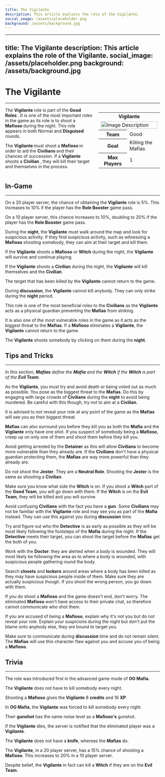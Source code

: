 ```yaml
---
title: The Vigilante
description: This article explains the role of the Vigilante.
social_image: /assets/placeholder.png
background: /assets/background.jpg
---
```

---
title: The Vigilante
description: This article explains the role of the Vigilante.
social_image: /assets/placeholder.png
background: /assets/background.jpg
---

# The Vigilante
---

<style>
@media (max-width: 768px) { /* For mobile users */
    .flex-container {
        flex-direction: column;
        align-items: center;
    }
    .infobox {
        align-self: center;
        order: -1;
        margin-left: 0;
        margin-bottom: 20px;
        width: 100%;
        max-width: 300px;
    }
}
</style>

<div class="flex-container" style="display: flex; align-items: flex-start;">
    <div style="flex: 1;">
        The <b> Vigilante </b> role is part of the <b> Good Roles </b>. It is one of the most important roles in the game as its role is to shoot a <b> Mafioso </b> during the night. This role appears in both Normal and <b>Disguised</b> rounds.<p> The <b> Vigilante </b> must shoot a <b> Mafioso </b> in order to aid the <b> Civilians </b> and their chances of succession. If a <b> Vigilante </b> shoots a <b> Civilian </b>, they will kill their target and themselves in the process.
    </div>
    <div class="infobox" style="flex: 0 0 200px; margin-left: 20px;">
        <table>
            <tr>
                <td colspan="2" style="text-align: center; font-weight: bold;">Vigilante</td>
            </tr>
            <td colspan="2"><img src="https://mafiawiki.astrofare.xyz/assets/placeholder.png" alt="Image Description" class="infobox-image" style="width: 100%;"></td>
            </tr>
            <tr>
                <th>Team</th>
                <td>Good</td>
            </tr>
            <tr>
                <th>Goal</th>
                <td>Killing the Mafias</td>
            </tr>
            <tr>
                 <th> Max Players </th>
                 <td> 1 </th>
            </tr>
        </table>
    </div>
</div>

## **In-Game**
---
On a 20 player server, the chance of obtaining the **Vigilante** role is 5%. This increases to 10% if the player has the **Role Booster** game pass.

On a 10 player server, this chance increases to 10%, doubling to 20% if the player has the **Role Booster** game pass.

During the **night**, the **Vigilante** must walk around the map and look for suspicious activity. If they find suspicious activity, such as witnessing a **Mafioso** shooting somebody, they can aim at their target and kill them.

If the **Vigilante** shoots a **Mafioso** or **Witch** during the night, the **Vigilante** will survive and continue playing.

If the **Vigilante** shoots a **Civilian** during the night, the **Vigilante** will kill themselves and the **Civilian**. 

The target that has been killed by the **Vigilante** cannot return to the game.

During **discussion**, the **Vigilante** cannot kill anybody. They can only strike during the **night** period.

This role is one of the most beneficial roles to the **Civilians** as the **Vigilante** acts as a physical guardian preventing the **Mafias** from striking.

It is also one of the most vulnerable roles in the game as it acts as the biggest threat to the **Mafias**. If a **Mafioso** eliminates a **Vigilante**, the **Vigilante** cannot return to the game.

The **Vigilante** shoots somebody by clicking on them during the **night**.

## **Tips and Tricks**
---
*In this section, **Mafias** define the **Mafia** and the **Witch** if the **Witch** is part of the **Evil Team**.*

As the **Vigilante**, you must try and avoid death or being voted out as much as possible. You pose as the biggest threat to the **Mafias**. Do this by engaging with large crowds of **Civilians** during the **night** to avoid being murdered. Be careful with this though, try not to aim at a **Civilian**.

It is advised to not reveal your role at any point of the game as the **Mafias** will see you as their biggest threat. 

**Mafias** can also surround you before they kill you as both the **Mafia** and the **Vigilante** only have one shot. If you suspect of somebody being a **Mafioso**, creep up on only one of them and shoot them before they kill you.

Avoid getting arrested by the **Detainer** as this will allow **Civilians** to become more vulnerable than they already are. If the **Civilians** don't have a physical guardian protecting them, the **Mafias** are way more powerful than they already are.

Do not shoot the **Jester**. They are a **Neutral Role**. Shooting the **Jester** is the same as shooting a **Civilian**. 

Make sure you know what side the **Witch** is on. If you shoot a **Witch** part of the **Good Team**, you will go down with them. If the **Witch** is on the **Evil Team**, they will be killed and you will survive.

Avoid confusing **Civilians** with the fact you have a **gun**. Some **Civilians** may not be familiar with the **Vigilante** role and may see you as part of the **Mafia** instead. They can use this against you during **discussion** time.

Try and figure out who the **Detective** is as early as possible as they will be most likely following the footsteps of the **Mafia** during the night. If the **Detective** meets their target, you can shoot the target before the **Mafias** get the both of you.

Work with the **Doctor**: they are alerted when a body is wounded. They will most likely be following the area as to where a body is wounded, with suspicious people gathering round the body.

Search **closets** and **lockers** around areas where a body has been killed as they may have suspicious people inside of them. Make sure they are actually suspicious though. If you shoot the wrong person, you go down with them.

If you do shoot a **Mafioso** and the game doesn't end, don't worry. The eliminated **Mafioso** won't have access to their private chat, so therefore cannot communicate who shot them. 

If you are accused of being a **Mafioso**, explain why it's not you but do not reveal your role. Explain your suspicions during the night but don't put the blame onto anybody else, they are bound to target you.

Make sure to communicate during **discussion** time and do not remain silent. The **Mafias** will use this character flaw against you and accuse you of being a **Mafioso**.
## **Trivia**
---

The role was introduced first in the advanced game mode of **OG Mafia**.

The **Vigilante** does not have to kill somebody every night.

Shooting a **Mafioso** gives the **Vigilante** 8 **credits** and 16 **XP**.

In **OG Mafia**, the **Vigilante** was forced to kill somebody every night.

Their **gunshot** has the same noise level as a **Mafioso's** gunshot.

If the **Vigilante** dies, the server is notified that the eliminated player was a **Vigilante**. 

The **Vigilante** does not have a **knife**, whereas the **Mafias** do.

The **Vigilante**, in a 20 player server, has a 15% chance of shooting a **Mafioso**. This increases to 20% in a 10 player server.

Despite belief, the **Vigilante** in fact can kill a **Witch** if they are on the **Evil Team**. 





